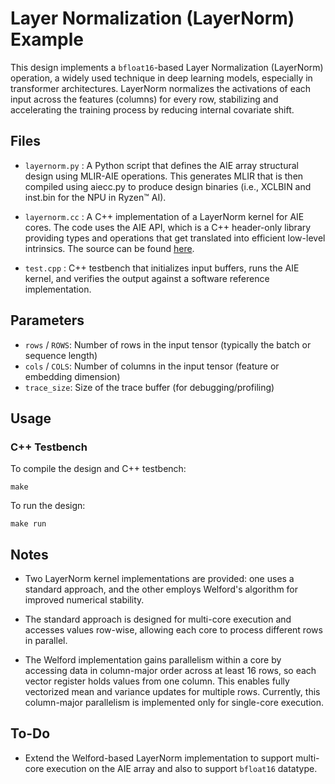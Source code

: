 <!---//===- README.md --------------------------*- Markdown -*-===//
//
// This file is licensed under the Apache License v2.0 with LLVM Exceptions.
// See https://llvm.org/LICENSE.txt for license information.
// SPDX-License-Identifier: Apache-2.0 WITH LLVM-exception
//
// Copyright (C) 2025, Advanced Micro Devices, Inc.
// 
//===----------------------------------------------------------------------===//-->

# Layer Normalization (LayerNorm) Example

This design implements a `bfloat16`-based Layer Normalization (LayerNorm) operation, a widely used technique in deep learning models, especially in transformer architectures. LayerNorm normalizes the activations of each input across the features (columns) for every row, stabilizing and accelerating the training process by reducing internal covariate shift. 
## Files

- `layernorm.py` : A Python script that defines the AIE array structural design using MLIR-AIE operations. This generates MLIR that is then compiled using aiecc.py to produce design binaries (i.e., XCLBIN and inst.bin for the NPU in Ryzen™ AI).

- `layernorm.cc` : A C++ implementation of a LayerNorm kernel for AIE cores. The code uses the AIE API, which is a C++ header-only library providing types and operations that get translated into efficient low-level intrinsics. The source can be found [here](../../../aie_kernels/aie2p/layer_norm.cc).

- `test.cpp` : C++ testbench that initializes input buffers, runs the AIE kernel, and verifies the output against a software reference implementation.

## Parameters

- `rows` / `ROWS`: Number of rows in the input tensor (typically the batch or sequence length)
- `cols` / `COLS`: Number of columns in the input tensor (feature or embedding dimension)
- `trace_size`: Size of the trace buffer (for debugging/profiling)

## Usage

### C++ Testbench

To compile the design and C++ testbench:
```shell
make
```

To run the design:
```shell
make run
```

## Notes

- Two LayerNorm kernel implementations are provided: one uses a standard approach, and the other employs Welford's algorithm for improved numerical stability.

- The standard approach is designed for multi-core execution and accesses values row-wise, allowing each core to process different rows in parallel.

- The Welford implementation gains parallelism within a core by accessing data in column-major order across at least 16 rows, so each vector register holds values from one column. This enables fully vectorized mean and variance updates for multiple rows. Currently, this column-major parallelism is implemented only for single-core execution.

## To-Do

- Extend the Welford-based LayerNorm implementation to support multi-core execution on the AIE array and also to support `bfloat16` datatype.